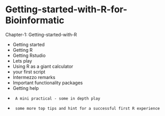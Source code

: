 # Getting-started-with-R-for-Bioinformatic
Chapter-1: Getting-started-with-R
 - Getting started
 - Getting R
 - Getting Rstudio
 -  Lets play
 -  Using R as a giant calculator
 -   your first script
 -   Intermezzo remarks
 -    Important functionality packages
 -    Getting help
 -      A mini practical - some in depth play
 -      some more top tips and hint for a successful first R experience
